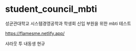 # student_council_mbti
성균관대학교 시스템경영공학과 학생회 신입 부원을 위한 mbti 테스트

https://flamesme.netlify.app/

샤라웃 투 내동생 현규
